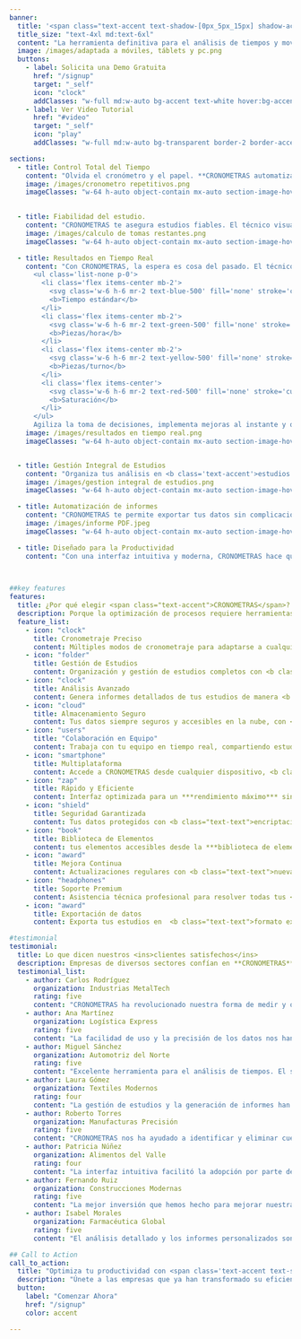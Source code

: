 ```yaml
---
banner:
  title: '<span class="text-accent text-shadow-[0px_5px_15px] shadow-accent/10">CRONOMETRAS</span>: Optimiza tu <span class="text-secondary">Productividad</span>'
  title_size: "text-4xl md:text-6xl"
  content: "La herramienta definitiva para el análisis de tiempos y movimientos. Optimiza tus procesos, reduce costos y maximiza la eficiencia como nunca antes.<p>Descubre la <b>App de cronometraje industrial</b> que te ayudará a mejorar tu productividad y optimizar tus procesos.</p>"
  image: /images/adaptada a móviles, táblets y pc.png
  buttons:
    - label: Solicita una Demo Gratuita
      href: "/signup"
      target: "_self"
      icon: "clock"
      addClasses: "w-full md:w-auto bg-accent text-white hover:bg-accent/90 dark:border-white/10 dark:border mb-4 md:mb-0 md:mr-4"
    - label: Ver Video Tutorial
      href: "#video"
      target: "_self"
      icon: "play"
      addClasses: "w-full md:w-auto bg-transparent border-2 border-accent text-accent hover:bg-accent hover:text-white transition-colors"

sections:
  - title: Control Total del Tiempo
    content: "Olvida el cronómetro y el papel. **CRONOMETRAS automatiza la medición del tiempo**, desde el cronometraje básico hasta la captura de secuencias complejas de elementos. Nuestra app te guía paso a paso, <b class='text-secondary'>cambiando automáticamente entre elementos</b> para que el analista solo se concentre en lo importante: observar y registrar.***Ahorra tiempo, reduce errores y obtén datos más precisos sin esfuerzo***"
    image: /images/cronometro repetitivos.png
    imageClasses: "w-64 h-auto object-contain mx-auto section-image-hover"

     
  - title: Fiabilidad del estudio.
    content: "CRONOMETRAS te asegura estudios fiables. El técnico visualiza en tiempo real las tomas necesarias para alcanzar una fiabilidad del <b class='text-secondary'>95%</b> en el tiempo estándar. Este cálculo se basa en el <b class='text-secondary'>método estadístico</b>, considerando la dispersión de los tiempos para determinar las tomas restantes. Toma decisiones con total confianza, respaldadas por datos sólidos y un rigor científico."
    image: /images/calculo de tomas restantes.png
    imageClasses: "w-64 h-auto object-contain mx-auto section-image-hover"

  - title: Resultados en Tiempo Real
    content: "Con CRONOMETRAS, la espera es cosa del pasado. El técnico obtiene el <b class='text-secondary'>tiempo estándar</b> de la tarea *al instante*, sin necesidad de análisis posteriores.  Imagina terminar un estudio y, *en ese mismo momento*, tener a tu disposición todos los datos clave, incluyendo entre otros:
      <ul class='list-none p-0'>
        <li class='flex items-center mb-2'>
          <svg class='w-6 h-6 mr-2 text-blue-500' fill='none' stroke='currentColor' viewBox='0 0 24 24' xmlns='http://www.w3.org/2000/svg'><path stroke-linecap='round' stroke-linejoin='round' stroke-width='2' d='M12 8v4l3 3m6-3a9 9 0 11-18 0 9 9 0 0118 0z'></path></svg>
          <b>Tiempo estándar</b>
        </li>
        <li class='flex items-center mb-2'>
          <svg class='w-6 h-6 mr-2 text-green-500' fill='none' stroke='currentColor' viewBox='0 0 24 24' xmlns='http://www.w3.org/2000/svg'><path stroke-linecap='round' stroke-linejoin='round' stroke-width='2' d='M11 5H6a2 2 0 00-2 2v11a2 2 0 002 2h11a2 2 0 002-2v-5m-1.414-9.414a2 2 0 112.828 2.828L11.828 15H9v-2.828l8.586-8.586z'></path></svg>
          <b>Piezas/hora</b>
        </li>
        <li class='flex items-center mb-2'>
          <svg class='w-6 h-6 mr-2 text-yellow-500' fill='none' stroke='currentColor' viewBox='0 0 24 24' xmlns='http://www.w3.org/2000/svg'><path stroke-linecap='round' stroke-linejoin='round' stroke-width='2' d='M17 9V7a2 2 0 00-2-2H5a2 2 0 00-2 2v6a2 2 0 002 2h2m2 4h10a2 2 0 002-2v-6a2 2 0 00-2-2H9a2 2 0 00-2 2v6a2 2 0 002 2zm7-5a2 2 0 11-4 0 2 2 0 014 0z'></path></svg>
          <b>Piezas/turno</b>
        </li>
        <li class='flex items-center'>
          <svg class='w-6 h-6 mr-2 text-red-500' fill='none' stroke='currentColor' viewBox='0 0 24 24' xmlns='http://www.w3.org/2000/svg'><path stroke-linecap='round' stroke-linejoin='round' stroke-width='2' d='M13 10V3L4 14h7v7l9-11h-7z'></path></svg>
          <b>Saturación</b>
        </li>
      </ul>
      Agiliza la toma de decisiones, implementa mejoras al instante y optimiza tus procesos sin demoras."
    image: /images/resultados en tiempo real.png
    imageClasses: "w-64 h-auto object-contain mx-auto section-image-hover"


  - title: Gestión Integral de Estudios
    content: "Organiza tus análisis en <b class='text-accent'>estudios completos</b>. Define métodos, elementos y suplementos personalizados para cada proceso. Mantén todo organizado y accesible en un solo lugar."
    image: /images/gestion integral de estudios.png
    imageClasses: "w-64 h-auto object-contain mx-auto section-image-hover"

  - title: Automatización de informes
    content: "CRONOMETRAS te permite exportar tus datos sin complicaciones.  Exporta estudios en <b class='text-secondary'>Excel y PDF</b> para generar informes detallados y automatizados.  Los datos y resultados se transfieren a una hoja de cálculo, listos para usar en <b class='text-accent'>Excel</b>. <i>Beneficio:  Flujo de trabajo optimizado, desde la captura de datos hasta el análisis en Excel, sin pasos manuales.</i>"
    image: /images/informe PDF.jpeg
    imageClasses: "w-64 h-auto object-contain mx-auto section-image-hover"

  - title: Diseñado para la Productividad
    content: "Con una interfaz intuitiva y moderna, CRONOMETRAS hace que el análisis de tiempos sea <b class='text-accent'>simple y eficiente</b>. Olvídate de las hojas de cálculo y los cronómetros manuales. Optimiza tu productividad con herramientas profesionales."
    


##key features
features:
  title: ¿Por qué elegir <span class="text-accent">CRONOMETRAS</span>?
  description: Porque la optimización de procesos requiere herramientas precisas y profesionales. **CRONOMETRAS te ofrece todo lo que necesitas** para mejorar la eficiencia de tu organización.
  feature_list:
    - icon: "clock"
      title: Cronometraje Preciso
      content: Múltiples modos de cronometraje para adaptarse a cualquier necesidad. <b class="text-text">Elementos simples, encadenados, frecuenciales y de Máquina</b>.
    - icon: "folder"
      title: Gestión de Estudios
      content: Organización y gestión de estudios completos con <b class="text-text">métodos de trabajo, tiempos y suplementos</b>.
    - icon: "clock"
      title: Análisis Avanzado
      content: Genera informes detallados de tus estudios de manera <b class="text-text">automática</b> para tomar decisiones informadas rapidamente.
    - icon: "cloud"
      title: Almacenamiento Seguro
      content: Tus datos siempre seguros y accesibles en la nube, con <b class="text-text">sincronización automática</b>.
    - icon: "users"
      title: "Colaboración en Equipo"
      content: Trabaja con tu equipo en tiempo real, compartiendo estudios y análisis de forma segura.
    - icon: "smartphone"
      title: Multiplataforma
      content: Accede a CRONOMETRAS desde cualquier dispositivo, <b class="text-text">siempre sincronizado</b>.
    - icon: "zap"
      title: Rápido y Eficiente
      content: Interfaz optimizada para un ***rendimiento máximo*** sin sacrificar funcionalidad.
    - icon: "shield"
      title: Seguridad Garantizada
      content: Tus datos protegidos con <b class="text-text">encriptación de nivel empresarial</b>.
    - icon: "book"
      title: Biblioteca de Elementos
      content: tus elementos accesibles desde la ***biblioteca de elementos*** desde donde podrás "montar" tus procesos para obtener tiempos estándar sin cronometrar.
    - icon: "award"
      title: Mejora Continua
      content: Actualizaciones regulares con <b class="text-text">nuevas funcionalidades y mejoras</b>.
    - icon: "headphones"
      title: Soporte Premium
      content: Asistencia técnica profesional para resolver todas tus <b class="text-text">dudas y necesidades</b>.
    - icon: "award"
      title: Exportación de datos
      content: Exporta tus estudios en  <b class="text-text">formato excel y pdf</b>. Comparte estudios en formato **json**

#testimonial
testimonial:
  title: Lo que dicen nuestros <ins>clientes satisfechos</ins>
  description: Empresas de diversos sectores confían en **CRONOMETRAS** para optimizar sus procesos
  testimonial_list:
    - author: Carlos Rodríguez
      organization: Industrias MetalTech
      rating: five
      content: "CRONOMETRAS ha revolucionado nuestra forma de medir y optimizar procesos. Hemos reducido los tiempos de producción en un <b class='text-accent'>25%</b>."
    - author: Ana Martínez
      organization: Logística Express
      rating: five
      content: "La facilidad de uso y la precisión de los datos nos han permitido mejorar significativamente nuestra eficiencia operativa."
    - author: Miguel Sánchez
      organization: Automotriz del Norte
      rating: five
      content: "Excelente herramienta para el análisis de tiempos. El soporte técnico es excepcional."
    - author: Laura Gómez
      organization: Textiles Modernos
      rating: four
      content: "La gestión de estudios y la generación de informes han simplificado enormemente nuestro trabajo diario."
    - author: Roberto Torres
      organization: Manufacturas Precisión
      rating: five
      content: "CRONOMETRAS nos ha ayudado a identificar y eliminar cuellos de botella que ni siquiera sabíamos que existían."
    - author: Patricia Núñez
      organization: Alimentos del Valle
      rating: four
      content: "La interfaz intuitiva facilitó la adopción por parte de todo nuestro equipo. Resultados inmediatos."
    - author: Fernando Ruiz
      organization: Construcciones Modernas
      rating: five
      content: "La mejor inversión que hemos hecho para mejorar nuestra productividad. Altamente recomendado."
    - author: Isabel Morales
      organization: Farmacéutica Global
      rating: five
      content: "El análisis detallado y los informes personalizados son exactamente lo que necesitábamos."

## Call to Action
call_to_action:
  title: "Optimiza tu productividad con <span class='text-accent text-shadow-[0px_5px_15px]'>CRONOMETRAS</span>"
  description: "Únete a las empresas que ya han transformado su eficiencia operativa. **Comienza tu prueba gratuita hoy y descubre el poder de la optimización basada en datos.**"
  button: 
    label: "Comenzar Ahora"
    href: "/signup"
    color: accent

---
```

